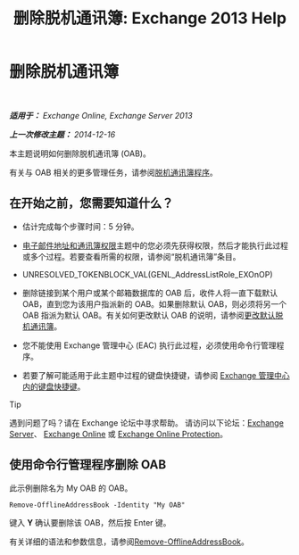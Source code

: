 ﻿---
title: '删除脱机通讯簿: Exchange 2013 Help'
TOCTitle: 删除脱机通讯簿
ms:assetid: d69f1e8a-b3cb-4739-90cd-85ea450d06f3
ms:mtpsurl: https://technet.microsoft.com/zh-cn/library/Bb124744(v=EXCHG.150)
ms:contentKeyID: 50491636
ms.date: 01/11/2018
mtps_version: v=EXCHG.150
ms.translationtype: HT
---

# 删除脱机通讯簿

 

_**适用于：** Exchange Online, Exchange Server 2013_

_**上一次修改主题：** 2014-12-16_

本主题说明如何删除脱机通讯簿 (OAB)。

有关与 OAB 相关的更多管理任务，请参阅[脱机通讯簿程序](offline-address-book-procedures-exchange-2013-help.md)。

## 在开始之前，您需要知道什么？

  - 估计完成每个步骤时间：5 分钟。

  - [电子邮件地址和通讯簿权限](email-address-and-address-book-permissions-exchange-2013-help.md)主题中的您必须先获得权限，然后才能执行此过程或多个过程。若要查看所需的权限，请参阅“脱机通讯簿”条目。

  - UNRESOLVED\_TOKENBLOCK\_VAL(GENL\_AddressListRole\_EXOnOP)

  - 删除链接到某个用户或某个邮箱数据库的 OAB 后，收件人将一直下载默认 OAB，直到您为该用户指派新的 OAB。如果删除默认 OAB，则必须将另一个 OAB 指派为默认 OAB。有关如何更改默认 OAB 的说明，请参阅[更改默认脱机通讯簿](change-the-default-offline-address-book-exchange-2013-help.md)。

  - 您不能使用 Exchange 管理中心 (EAC) 执行此过程，必须使用命令行管理程序。

  - 若要了解可能适用于此主题中过程的键盘快捷键，请参阅 [Exchange 管理中心内的键盘快捷键](keyboard-shortcuts-in-the-exchange-admin-center-exchange-online-protection-help.md)。

> [!tip]
> 遇到问题了吗？请在 Exchange 论坛中寻求帮助。 请访问以下论坛：<a href="https://go.microsoft.com/fwlink/p/?linkid=60612">Exchange Server</a>、 <a href="https://go.microsoft.com/fwlink/p/?linkid=267542">Exchange Online</a> 或 <a href="https://go.microsoft.com/fwlink/p/?linkid=285351">Exchange Online Protection</a>。


## 使用命令行管理程序删除 OAB

此示例删除名为 My OAB 的 OAB。

    Remove-OfflineAddressBook -Identity "My OAB"

键入 **Y** 确认要删除该 OAB，然后按 Enter 键。

有关详细的语法和参数信息，请参阅[Remove-OfflineAddressBook](https://technet.microsoft.com/zh-cn/library/bb123594\(v=exchg.150\))。

